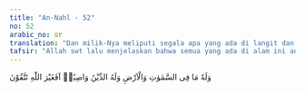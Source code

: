 ```yaml
---
title: "An-Nahl - 52"
no: 52
arabic_no: ٥٢
translation: "Dan milik-Nya meliputi segala apa yang ada di langit dan di bumi, dan kepada-Nyalah (ibadah dan) ketaatan selama-lamanya. Mengapa kamu takut kepada selain Allah?"
tafsir: "Allah swt lalu menjelaskan bahwa semua yang ada di alam ini adalah milik-Nya. Allah tidak membagi kekuasaan-Nya kepada yang lain dalam mengurus segala yang ada di langit dan di bumi. Ia tidak memerlukan pembantu ataupun serikat. Oleh sebab itu, yang berhak ditaati hanyalah Dia. Taat dalam arti yang sebenar-benarnya, ikhlas, dan tidak berkesudahan.\n\nDengan demikian, tidaklah benar apabila ada manusia yang bertakwa kepada selain-Nya karena tuhan-tuhan itu tidaklah mempunyai kekuasaan untuk menghilangkan nikmat yang telah ada atau mendatangkan siksa. Oleh karena itu, takwa harus disandarkan hanya kepada Allah."
---
```


وَلَهٗ مَا فِى السَّمٰوٰتِ وَالْاَرْضِ وَلَهُ الدِّيْنُ وَاصِبًاۗ اَفَغَيْرَ اللّٰهِ تَتَّقُوْنَ 
